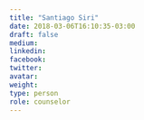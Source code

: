 ```yaml
---
title: "Santiago Siri"
date: 2018-03-06T16:10:35-03:00
draft: false
medium:
linkedin:
facebook:
twitter:
avatar:
weight:
type: person
role: counselor
---
```

